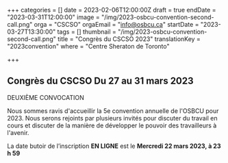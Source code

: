 +++
categories = []
date = 2023-02-06T12:00:00Z
draft = true
endDate = "2023-03-31T12:00:00"
image = "/img/2023-osbcu-convention-second-call.png"
orga = "CSCSO"
orgaEmail = "info@osbcu.ca"
startDate = "2023-03-27T13:30:00"
tags = []
thumbnail = "/img/2023-osbcu-convention-second-call.png"
title = "Congrès du CSCSO 2023"
translationKey = "2023convention"
where = "Centre Sheraton de Toronto"

+++
## **Congrès du CSCSO Du 27 au 31 mars 2023**

DEUXIÈME CONVOCATION

Nous sommes ravis d'accueillir la 5e convention annuelle de l'OSBCU pour 2023. Nous serons rejoints par plusieurs invités pour discuter du travail en cours et discuter de la manière de développer le pouvoir des travailleurs à l'avenir.

La date butoir de l’inscription **EN LIGNE** est le **Mercredi 22 mars 2023, à 23 h 59**